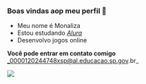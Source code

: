 ### Boas vindas aop meu perfil 💙

- Meu nome é Monaliza
- Estou estudando _[Alura](https://www.alura.com.br)_
- Desenvolvo jogos online 

 **Você pode entrar em contato comigo**
_0000120244748xsp@al.educacao.sp.gov.br_

![](https://media1.tenor.com/m/wfIBwLubZQQAAAAC/hello-wave.gif)

